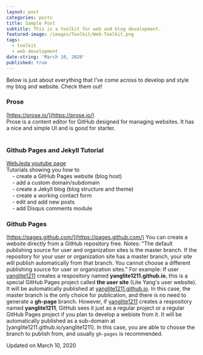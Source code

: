 ```yaml
---
layout: post
categories: posts
title: Sample Post
subtitle: This is a toolkit for web and blog development.
featured-image: /images/Toolkit/Web-Toolkit.png
tags:
  - toolkit
  - web development
date-string: 'March 10, 2020'
published: true
---
```


Below is just about everything that I've come across to develop and style my blog and website. 
Check them out!

### Prose
[https://prose.io/](https://prose.io/)
<br>
Prose is a content editor for GitHub designed for managing websites. It has a nice and simple UI and is good for starter. 
<br>
<br>

### Github Pages and Jekyll Tutorial
[WebJeda youtube page](https://www.youtube.com/channel/UCbOO7d0vVo0kIrkd7m32irg)
<br>
Tutorials showing you how to
<br>
	&nbsp;&nbsp;&nbsp;&nbsp;- create a GitHub Pages website (blog host)
<br>
	&nbsp;&nbsp;&nbsp;&nbsp;- add a custom domain/subdomain
<br>
	&nbsp;&nbsp;&nbsp;&nbsp;- create a Jekyll blog (blog structure and theme)
<br>
	&nbsp;&nbsp;&nbsp;&nbsp;- create a working contact form
<br>
	&nbsp;&nbsp;&nbsp;&nbsp;- edit and add new posts
<br>
	&nbsp;&nbsp;&nbsp;&nbsp;- add Disqus comments module

### Github Pages
[https://pages.github.com/](https://pages.github.com/)
You can create a website directly from a GitHub repository free.
Notes:
	"The default publishing source for user and organization sites is the master branch. If the repository for your user or organization site has a master branch, your site will publish automatically from that branch. You cannot choose a different publishing source for user or organization sites." 
    For example: If user [yanglite1211](https://github.com/yanglite1211) creates a respository named **yanglite1211.github.io**, this is a special GitHub Pages project called **the user site** (Lite Yang's user website). It will be automatically published at [yanglite1211.github.io](yanglite1211.github.io). In this case, the master branch is the only choice for publication, and there is no need to generate a **gh-page** branch. 
    However, if [yanglite1211](https://github.com/yanglite1211) creates a respository named **yanglite1211**, GitHub sees it just as a regular project or a regular GitHub Pages project if you plan to develop a webiste from it. It will be automatically published as a sub-domain at [yanglite1211.github.io/yanglite1211]. In this case, you are able to choose the branch to publish from, and usually <code>gh-pages</code> is recommended.




Updated on March 10, 2020
